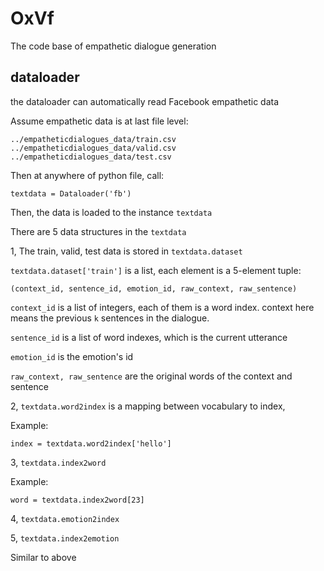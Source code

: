 # OxVf
The code base of empathetic dialogue generation

## dataloader

the dataloader can automatically read Facebook empathetic data

Assume empathetic data is at last file level:

```buildoutcfg
../empatheticdialogues_data/train.csv
../empatheticdialogues_data/valid.csv
../empatheticdialogues_data/test.csv
```

Then at anywhere of python file, call:
```buildoutcfg
textdata = Dataloader('fb')
```

Then, the data is loaded to the instance `textdata`

There are 5 data structures in the `textdata`

1, The train, valid, test data is stored in `textdata.dataset`

`textdata.dataset['train']` is a list, each element is a 5-element tuple:

```buildoutcfg
(context_id, sentence_id, emotion_id, raw_context, raw_sentence)
```
`context_id` is a list of integers, each of them is a word index. context here means the previous `k`
sentences in the dialogue.

`sentence_id` is a list of word indexes, which is the current utterance

`emotion_id` is the emotion's id

`raw_context, raw_sentence` are the original words of the context and sentence

2, `textdata.word2index` is a mapping between vocabulary to index,

Example:
```buildoutcfg
index = textdata.word2index['hello']
```

3, `textdata.index2word`  

Example:
```buildoutcfg
word = textdata.index2word[23]
```

4, `textdata.emotion2index`

5, `textdata.index2emotion`

Similar to above


